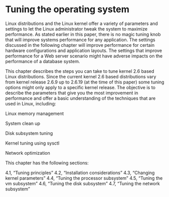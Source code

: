 # Tuning the operating system

Linux distributions and the Linux kernel offer a variety of parameters and settings to let the
Linux administrator tweak the system to maximize performance. As stated earlier in this
paper, there is no magic tuning knob that will improve systems performance for any
application. The settings discussed in the following chapter will improve performance for
certain hardware configurations and application layouts. The settings that improve
performance for a Web server scenario might have adverse impacts on the performance of a
database system.

This chapter describes the steps you can take to tune kernel 2.6 based Linux distributions.
Since the current kernel 2.6 based distributions vary from kernel release 2.6.9 up to 2.6.19 (at
the time of this paper) some tuning options might only apply to a specific kernel release. The
objective is to describe the parameters that give you the most improvement in performance
and offer a basic understanding of the techniques that are used in Linux, including:

Linux memory management

System clean up

Disk subsystem tuning

Kernel tuning using sysctl

Network optimization

This chapter has the following sections:

4.1, “Tuning principles”
4.2, “Installation considerations”
4.3, “Changing kernel parameters”
4.4, “Tuning the processor subsystem”
4.5, “Tuning the vm subsystem”
4.6, “Tuning the disk subsystem”
4.7, “Tuning the network subsystem”
